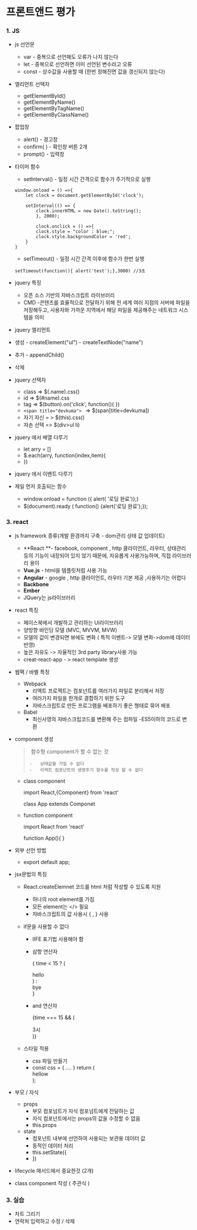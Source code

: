 # 프론트앤드 평가

### 1. JS

- js 선언문 

  - var - 중복으로 선언해도 오류가 나지 않는다
  - let - 중복으로 선언하면 이미 선언된 변수라고 오류 
  - const - 상수값을 사용할 때 (한번 정해진면 값을 갱신되지 않는다)

- 엘리먼트 선택자

  - getElementById()
  - getElementByName()
  - getElementByTagName()
  - getElementByClassName()

- 팝업창

  - alert() - 경고창
  - confirm( ) - 확인창 버튼 2개 
  - prompt() - 입력창 

- 타이머 함수 

  - setInterval() - 일정 시간 간격으로 함수가 주기적으로 실행

  ```
  window.onload = () =>{
      let clock = document.getElementById('clock');
  
      setInterval(() => {
          clock.innerHTML = new Date().toString();
          }, 2000);
  
          clock.onclick = () =>{
          clock.style = "color : blue;";
          clock.style.backgroundColor = 'red';
      }
  }
  ```

  - setTimeout() - 일정 시간 간격 이후에 함수가 한번 실행 

  ```
  setTimeout(function(){ alert('test');},3000) //3초
  ```

- jquery 특징

  - 오픈 소스 기반의 자바스크립트 라이브러리
  - CMD -콘텐츠를 효율적으로 전달하기 위해 전 세계 여러 지점의 서버에 파일을 저장해두고, 사용자와 가까운 지역에서 해당 파일을 제공해주는 네트워크 시스템을 의미

-  jquery 엘리먼트

  - 생성 - createElement("ul") - createTextNode("name")
  - 추가 - appendChild()
  - 삭제

- jquery 선택자

  - class => $(.name).css() 
  - id => $(#name).css
  - tag => $(button).on('click', function(){     })
  - `<span title="devkuma"> ` => $(span[title=devkuma])
  - 자기 자신 = > $(this).css()
  -  자손 선택 => $(div>ul li)

- jquery 에서 배열 다루기

  - let arry = []
  - $.each(arry, function(index,item){
  - })

- jquery 에서 이벤트 다루기 

- 제일 먼저 호출되는 함수

  - window.onload = function ({ alert( '로딩 완료')};)
  - $(document).ready ( function() {alert('로딩 완료');});

### 3. react

- js framework 종류(개발 환경까지 구축 - dom관리 상태 값 업데이트)

  - **React **- facebook, component , http 클라이언트, 라우터, 상태관리 등의 기능이 내장되어 있지 않기 때문에, 자유롭게 사용가능하며, 직접 라이브러리 용이
  - **Vue.js** - html을 템플릿처럼 사용 가능 
  - **Angular** - google , http 클라이언트, 라우터 기본 제공 ,사용하기는 어렵다 
  - **Backbone**
  - **Ember**
  - JQuery는 js라이브러리 

- react 특징 

  - 페이스북에서 개발하고 관리하는 UI라이브러리
  - 양방향 바인딩 모델 (MVC, MVVM, MVW)
  -  모델의 값이 변경되면 뷰에도 변화 ( 특적 이벤트-> 모델 변화->dom에 데이터 반영)
  - 높은 자유도 -> 자율적인 3rd party library사용 가능 
  - creat-react-app - > react template 생성

- 웹팩 / 바벨 특징 

  - Webpack 
    - 리엑트 프로젝트는 컴포넌트를 여러가지 파일로 분리해서 저장 
    - 여러가지 파일을 한개로 결합하기 위한 도구
    - 자바스크립트로 만든 프로그램을 배포하기 좋은 형태로 묶어 배포
  - Babel 
    - 최신사영의 자바스크립코드를 변환해 주는 컴파일 -ES5이하의 코드로 변환

- component 생성 

  > ​	함수형 component가 할 수 없는 것
  >
  > 	-	상태값을 가질 수 없다
  > 	-	리액트 컴포넌트의 생명주기 함수를 작성 할 수 없다

  - class component

    import React,{Component} from 'react'

    class App extends Componet 

  - function component 

    import React from 'react'

    function App(){  }

- 외부 선언 방법

  - export default app;

- jsx문법의 특징

  - React.createElemnet 코드를 html 처럼 작성할 수 있도록 지원 

    - 하나의 root element를 가짐
    - 모든 element는 </> 필요
    - 자바스크립트의 값 사용시 { , } 사용

  - if문을 사용할 수 없다 

    - IIFE 표기법 사용해야 함 

    - 삼항 연산자 

      { time < 15 ? (<div> hello</div>) : <div>bye </div>}

    - and 연산자

      {time === 15 && (<div>3시 </div>)}

  - 스타일 적용 

    - css 파일 만들기 <div className="app">
    - const css = { .... }  return (<div style={css}> hellow </div>);

- 부모 / 자식 

  - props
    - 부모 컴포넘트가 자식 컴포넘트에게 전달하는 값
    - 자식 컴포넌트에서는 props의 값을 수정할 수 없음
    - this.props
  - state
    - 컴포넌트 내부에 선언하여 사용되는 보관용 데이터 값
    - 동적인 데이터 처리 
    - this.setState({
    - })

- lifecycle 매서드에서 중요한것 (2개)

- class component 작성 ( 주관식 )



### 3. 실습

-  차트 그리기 
- 연락처 입력하고 수정 / 삭제 

